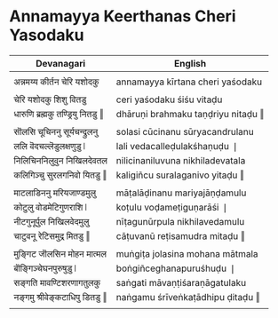 # Annamayya Keerthanas Cheri Yasodaku

| Devanagari | English |
| ------ | ------ |
|  |  |
| अन्नमय्य कीर्तन चेरि यशोदकु   | annamayya kīrtana cheri yaśodaku   |
|  |  |
| चेरि यशोदकु शिशु वितडु   | ceri yaśodaku śiśu vitaḍu   |
| धारुणि ब्रह्मकु तण्ड्रियु नितडु ‖   | dhāruṇi brahmaku taṇḍriyu nitaḍu ‖   |
|  |  |
| सॊलसि चूचिननु सूर्यचन्द्रुलनु   | solasi cūcinanu sūryacandrulanu   |
| ललि वॆदचल्लॆडुलक्षणुडु ❘   | lali vedacalleḍulakśhaṇuḍu ❘   |
| निलिचिननिलुवुन निखिलदेवतल   | nilicinaniluvuna nikhiladevatala   |
| कलिगिञ्चु सुरलगनिवो यितडु ‖   | kaligiñcu suralaganivo yitaḍu ‖   |
|  |  |
| माटलाडिननु मरियजाण्डमुलु   | māṭalāḍinanu mariyajāṇḍamulu   |
| कोटुलु वोडमेटिगुणराशि ❘   | koṭulu voḍameṭiguṇarāśi ❘   |
| नीटगुनूर्पुल निखिलवेदमुलु   | nīṭagunūrpula nikhilavedamulu   |
| चाटुवनू रेटिसमुद्र मितडु ‖   | cāṭuvanū reṭisamudra mitaḍu ‖   |
|  |  |
| मुङ्गिट जॊलसिन मोहन मात्मल   | muṅgiṭa jolasina mohana mātmala   |
| बॊङ्गिञ्चेघनपुरुषुडु ❘   | boṅgiñceghanapuruśhuḍu ❘   |
| सङ्गति मावण्टिशरणागतुलकु   | saṅgati māvaṇṭiśaraṇāgatulaku   |
| नङ्गमु श्रीवेङ्कटाधिपु डितडु ‖   | naṅgamu śrīveṅkaṭādhipu ḍitaḍu ‖   |
|  |  |
